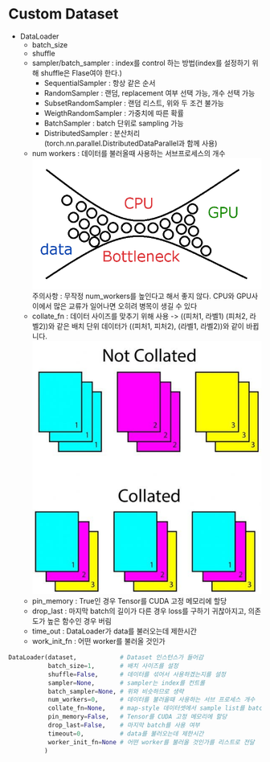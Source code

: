 # Custom Dataset 
- DataLoader
    - batch_size
    - shuffle
    - sampler/batch_sampler : index를 control 하는 방법(index를 설정하기 위해 shuffle은 Flase여야 한다.)
      - SequentialSampler : 항상 같은 순서
      - RandomSampler : 랜덤, replacement 여부 선택 가능, 개수 선택 가능
      - SubsetRandomSampler : 랜덤 리스트, 위와 두 조건 불가능
      - WeigthRandomSampler : 가중치에 따른 확률
      - BatchSampler : batch 단위로 sampling 가능
      - DistributedSampler : 분산처리 (torch.nn.parallel.DistributedDataParallel과 함께 사용)
    - num workers : 데이터를 불러올때 사용하는 서브프로세스의 개수
  ![img.png](image/img.png)
  주의사항 : 무작정 num_workers를 높인다고 해서 좋지 않다. CPU와 GPU사이에서 많은 교류가 일어나면 오히려 병목이 생길 수 있다 
    - collate_fn : 데이터 사이즈를 맞추기 위해 사용 -> ((피처1, 라벨1) (피처2, 라벨2))와 같은 배치 단위 데이터가 ((피처1, 피처2), (라벨1, 라벨2))와 같이 바뀝니다.
  ![img_2.png](image/img_2.png)
    - pin_memory : True인 경우 Tensor를 CUDA 고정 메모리에 할당
    - drop_last : 마지막 batch의 길이가 다른 경우 loss를 구하기 귀찮아지고, 의존도가 높은 함수인 경우 버림
    - time_out : DataLoader가 data를 불러오는데 제한시간
    - work_init_fn : 어떤 worker를 불러올 것인가
```python
DataLoader(dataset,            # Dataset 인스턴스가 들어감
           batch_size=1,       # 배치 사이즈를 설정
           shuffle=False,      # 데이터를 섞어서 사용하겠는지를 설정
           sampler=None,       # sampler는 index를 컨트롤
           batch_sampler=None, # 위와 비슷하므로 생략
           num_workers=0,      # 데이터를 불러올때 사용하는 서브 프로세스 개수
           collate_fn=None,    # map-style 데이터셋에서 sample list를 batch 단위로 바꾸기 위해 필요한 기능
           pin_memory=False,   # Tensor를 CUDA 고정 메모리에 할당
           drop_last=False,    # 마지막 batch를 사용 여부
           timeout=0,          # data를 불러오는데 제한시간
           worker_init_fn=None # 어떤 worker를 불러올 것인가를 리스트로 전달
          )
```

